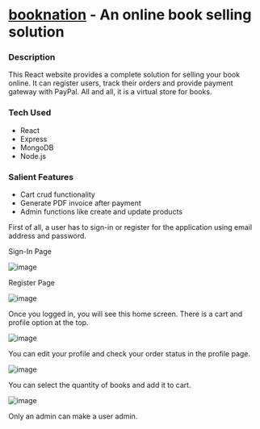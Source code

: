 # [booknation](https://booknation.vercel.app/) - An online book selling solution

### Description

This React website provides a complete solution for selling your book online. It can register users, track their orders and provide payment gateway with PayPal. All and all, it is a virtual store for books.

### Tech Used

- React
- Express
- MongoDB
- Node.js

### Salient Features

- Cart crud functionality
- Generate PDF invoice after payment
- Admin functions like create and update products


First of all, a user has to sign-in or register for the application using email address and password. 

Sign-In Page

![image](https://user-images.githubusercontent.com/66873825/208285062-c9fbb86f-9de1-4d0d-9cb3-b1c9d1b8fab7.png)

Register Page

![image](https://user-images.githubusercontent.com/66873825/208285086-8e9c4810-6c9b-42ee-9370-8c8ea598f7ab.png)

Once you logged in, you will see this home screen. There is a cart and profile option at the top.

![image](https://user-images.githubusercontent.com/66873825/208285125-a269f897-9bf0-45bf-bcf0-09a80b3e71f2.png)

You can edit your profile and check your order status in the profile page.

![image](https://user-images.githubusercontent.com/66873825/208285158-60cc1a4a-c796-4784-9276-ee1b712c3eed.png)

You can select the quantity of books and add it to cart. 

![image](https://user-images.githubusercontent.com/66873825/208285189-42a5d355-70a4-48ce-9075-6ca579c2a244.png)



Only an admin can make a user admin. 
